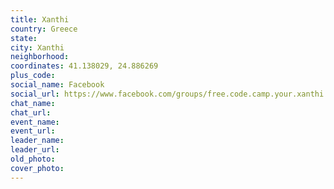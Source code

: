 ```yaml
---
title: Xanthi
country: Greece
state: 
city: Xanthi
neighborhood: 
coordinates: 41.138029, 24.886269
plus_code:
social_name: Facebook
social_url: https://www.facebook.com/groups/free.code.camp.your.xanthi
chat_name:
chat_url:
event_name:
event_url:
leader_name:
leader_url:
old_photo: 
cover_photo:
---
```


